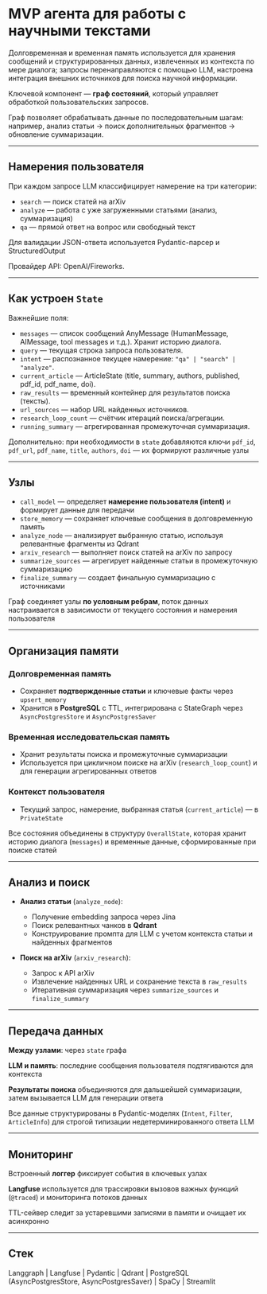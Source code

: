 # MVP агента для работы с научными текстами

Долговременная и временная память используется для хранения сообщений и структурированных данных, извлеченных из контекста по мере диалога; запросы перенаправляются с помощью LLM, настроена интеграция внешних источников для поиска научной информации. 

Ключевой компонент — **граф состояний**, который управляет обработкой пользовательских запросов. 

Граф позволяет обрабатывать данные по последовательным шагам: например, анализ статьи -> поиск дополнительных фрагментов -> обновление суммаризации.

---

## Намерения пользователя

При каждом запросе LLM классифицирует намерение на три категории:

- `search` — поиск статей на arXiv
- `analyze` — работа с уже загруженными статьями (анализ, суммаризация)
- `qa` — прямой ответ на вопрос или свободный текст

Для валидации JSON-ответа используется Pydantic-парсер и StructuredOutput

Провайдер API: OpenAI/Fireworks.

---

## Как устроен `State`

Важнейшие поля:

- `messages` — список сообщений AnyMessage (HumanMessage, AIMessage, tool messages и т.д.). Хранит историю диалога.
- `query` — текущая строка запроса пользователя.
- `intent` — распознанное текущее намерение: `"qa" | "search" | "analyze"`.
- `current_article` — ArticleState (title, summary, authors, published, pdf_id, pdf_name, doi).
- `raw_results` — временный контейнер для результатов поиска (тексты).
- `url_sources` — набор URL найденных источников.
- `research_loop_count` — счётчик итераций поиска/агрегации.
- `running_summary` — агрегированная промежуточная суммаризация.

Дополнительно: при необходимости в `state` добавляются ключи `pdf_id`, `pdf_url`, `pdf_name`, `title`, `authors`, `doi` — их формируют различные узлы

---

## Узлы

- `call_model` — определяет **намерение пользователя (intent)** и формирует данные для передачи
- `store_memory` — сохраняет ключевые сообщения в долговременную память
- `analyze_node` — анализирует выбранную статью, используя релевантные фрагменты из Qdrant
- `arxiv_research` — выполняет поиск статей на arXiv по запросу
- `summarize_sources` — агрегирует найденные статьи в промежуточную суммаризацию
- `finalize_summary` — создает финальную суммаризацию с источниками

Граф соединяет узлы **по условным ребрам**, поток данных настраивается в зависимости от текущего состояния и намерения пользователя

---

## Организация памяти

### Долговременная память
- Сохраняет **подтвержденные статьи** и ключевые факты через `upsert_memory`
- Хранится в **PostgreSQL** с TTL, интегрирована с StateGraph через `AsyncPostgresStore` и `AsyncPostgresSaver`

### Временная исследовательская память
- Хранит результаты поиска и промежуточные суммаризации
- Используется при цикличном поиске на arXiv (`research_loop_count`) и для генерации агрегированных ответов

### Контекст пользователя
- Текущий запрос, намерение, выбранная статья (`current_article`) — в `PrivateState`

Все состояния объединены в структуру `OverallState`, которая хранит историю диалога (`messages`) и временные данные, сформированные при поиске статей

---

## Анализ и поиск

- **Анализ статьи** (`analyze_node`):
  - Получение embedding запроса через Jina
  - Поиск релевантных чанков в **Qdrant**
  - Конструирование промпта для LLM с учетом контекста статьи и найденных фрагментов

- **Поиск на arXiv** (`arxiv_research`):
  - Запрос к API arXiv
  - Извлечение найденных URL и сохранение текста в `raw_results`
  - Итеративная суммаризация через `summarize_sources` и `finalize_summary`

---

## Передача данных

**Между узлами**: через `state` графа

**LLM и память**: последние сообщения пользователя подтягиваются для контекста

**Результаты поиска** объединяются для дальшейшей суммаризации, затем вызывается LLM для генерации ответа

Все данные структурированы в Pydantic-моделях (`Intent`, `Filter`, `ArticleInfo`) для строгой типизации недетерминированного ответа LLM

---

## Мониторинг

Встроенный **логгер** фиксирует события в ключевых узлах

**Langfuse** используется для трассировки вызовов важных функций (`@traced`) и мониторинга потоков данных

TTL-сейвер следит за устаревшими записями в памяти и очищает их асинхронно

---

## Стек

Langgraph | Langfuse | Pydantic | Qdrant | PostgreSQL (AsyncPostgresStore, AsyncPostgresSaver) | SpaCy | Streamlit